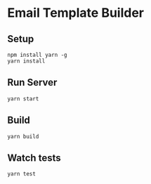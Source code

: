 # Email Template Builder

## Setup
```
npm install yarn -g
yarn install
```

## Run Server
```
yarn start
```

## Build
```
yarn build
```

## Watch tests
```
yarn test
```